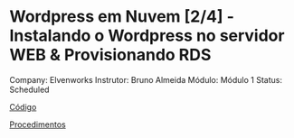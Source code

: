 # Wordpress em Nuvem [2/4] - Instalando o Wordpress no servidor WEB & Provisionando RDS

Company: Elvenworks
Instrutor: Bruno Almeida
Módulo: Módulo 1
Status: Scheduled

[Código](Wordpress%20em%20Nuvem%20%5B2%204%5D%20-%20Instalando%20o%20Wordpress%20%20eba6c67f8c4a453fb8a18f0289a64305/Co%CC%81digo%20d9cd426436574c948b169ef2c7bb1d74.md)

[Procedimentos](Wordpress%20em%20Nuvem%20%5B2%204%5D%20-%20Instalando%20o%20Wordpress%20%20eba6c67f8c4a453fb8a18f0289a64305/Procedimentos%2012d38d05bcd64b0e8bcb35372bc12b50.md)
